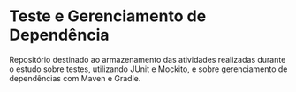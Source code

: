 # Teste e Gerenciamento de Dependência

Repositório destinado ao armazenamento das atividades realizadas durante o estudo sobre testes, utilizando JUnit e Mockito, e sobre gerenciamento de dependências com Maven e Gradle.